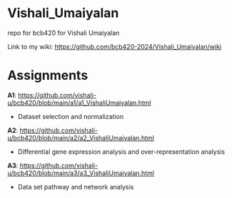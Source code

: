 # Vishali_Umaiyalan
repo for bcb420 for Vishali Umaiyalan

Link to my wiki: https://github.com/bcb420-2024/Vishali_Umaiyalan/wiki

# Assignments
**A1**: https://github.com/vishali-u/bcb420/blob/main/a1/a1_VishaliUmaiyalan.html
  * Dataset selection and normalization

**A2**: https://github.com/vishali-u/bcb420/blob/main/a2/a2_VishaliUmaiyalan.html
  * Differential gene expression analysis and over-representation analysis

**A3**: https://github.com/vishali-u/bcb420/blob/main/a3/a3_VishaliUmaiyalan.html
  * Data set pathway and network analysis
